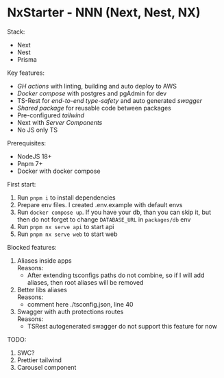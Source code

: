 # NxStarter - NNN (Next, Nest, NX)

Stack:

- Next
- Nest
- Prisma

Key features:

- *GH actions* with linting, building and auto deploy to AWS
- *Docker compose* with postgres and pgAdmin for dev
- TS-Rest for *end-to-end type-safety* and auto generated *swagger*
- *Shared package* for reusable code between packages
- Pre-configured *tailwind*
- Next with *Server Components*
- No JS only TS

Prerequisites:

- NodeJS 18+
- Pnpm 7+
- Docker with docker compose

First start:

 1. Run `pnpm i` to install dependencies
 2. Prepare env files. I created .env.example with default envs
 3. Run `docker compose up`. If you have your db, than you can skip it, but then do not forget to change `DATABASE_URL` in `packages/db` env
 4. Run `pnpm nx serve api` to start api
 5. Run `pnpm nx serve web` to start web

 Blocked features:

 1. Aliases inside apps<br>
  Reasons:
    - After extending tsconfigs paths do not combine, so if I will add aliases, then root aliases will be removed
 2. Better libs aliases<br>
  Reasons:
    - comment here ./tsconfig.json, line 40
 3. Swagger with auth protections routes<br>
  Reasons:
    - TSRest autogenerated swagger do not support this feature for now

TODO:

1. SWC?
2. Prettier tailwind
4. Carousel component

